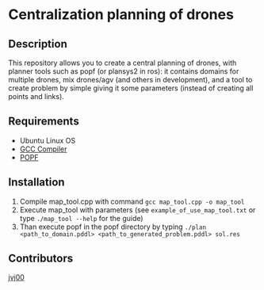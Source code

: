 # Centralization planning of drones
## Description
This repository allows you to create a central planning of drones, with planner tools such as popf (or plansys2 in ros): it contains domains for multiple drones,
mix drones/agv (and others in development), and a tool to create problem by simple giving it some parameters (instead of creating all points and links).
## Requirements
* Ubuntu Linux OS
* [GCC Compiler](https://gcc.gnu.org/)
* [POPF](https://github.com/roveri-marco/popf)
## Installation
1. Compile map_tool.cpp with command `gcc map_tool.cpp -o map_tool`
2. Execute map_tool with parameters (see `example_of_use_map_tool.txt` or type `./map_tool --help` for the guide)
3. Than execute popf in the popf directory by typing `./plan <path_to_domain.pddl> <path_to_generated_problem.pddl> sol.res`
## Contributors
[jvj00](https://github.com/jvj00)
